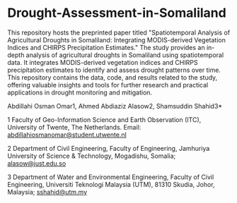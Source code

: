 # Drought-Assessment-in-Somaliland

This repository hosts the preprinted paper titled "Spatiotemporal Analysis of Agricultural Droughts in Somaliland: Integrating MODIS-derived Vegetation Indices and CHIRPS Precipitation Estimates." The study provides an in-depth analysis of agricultural droughts in Somaliland using spatiotemporal data. It integrates MODIS-derived vegetation indices and CHIRPS precipitation estimates to identify and assess drought patterns over time. This repository contains the data, code, and results related to the study, offering valuable insights and tools for further research and practical applications in drought monitoring and mitigation.

Abdillahi Osman Omar1, Ahmed Abdiaziz Alasow2, Shamsuddin Shahid3*

1 Faculty of Geo-Information Science and Earth Observation (ITC), University of Twente, The Netherlands. Email: abdillahiosmanomar@student.utwente.nl

2 Department of Civil Engineering, Faculty of Engineering, Jamhuriya University of Science & Technology, Mogadishu, Somalia; alasow@just.edu.so

3 Department of Water and Environmental Engineering, Faculty of Civil Engineering, Universiti Teknologi Malaysia (UTM), 81310 Skudia, Johor, Malaysia; sshahid@utm.my
